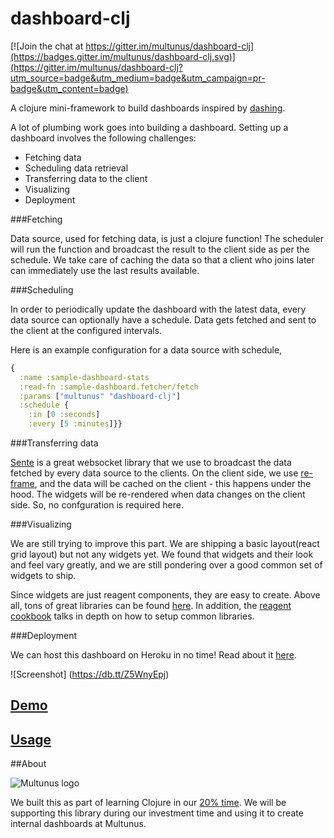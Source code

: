 # dashboard-clj

[![Join the chat at https://gitter.im/multunus/dashboard-clj](https://badges.gitter.im/multunus/dashboard-clj.svg)](https://gitter.im/multunus/dashboard-clj?utm_source=badge&utm_medium=badge&utm_campaign=pr-badge&utm_content=badge)

A clojure mini-framework to build dashboards inspired by [dashing](http://dashing.io/).

A lot of plumbing work goes into building a dashboard. Setting up a dashboard involves the following challenges:

- Fetching data
- Scheduling data retrieval
- Transferring data to the client
- Visualizing
- Deployment

###Fetching

Data source, used for fetching data, is just a clojure function! The scheduler will run the function and broadcast the result to the client side as per the schedule. We take care of caching the data so that a client who joins later can immediately use the last results available.

###Scheduling

In order to periodically update the dashboard with the latest data, every data source can optionally have a schedule. Data gets fetched and sent to the client at the configured intervals.

Here is an example configuration for a data source with schedule,

```clojure
{
  :name :sample-dashboard-stats
  :read-fn :sample-dashboard.fetcher/fetch
  :params ["multunus" "dashboard-clj"]
  :schedule {
    :in [0 :seconds]
    :every [5 :minutes]}}
```

###Transferring data

[Sente](https://github.com/ptaoussanis/sente) is a great websocket library that we use to broadcast the data fetched by every data source to the clients. On the client side, we use [re-frame](https://github.com/Day8/re-frame), and the data will be cached on the client - this happens under the hood. The widgets will be re-rendered when data changes on the client side. So, no confguration is required here.

###Visualizing

We are still trying to improve this part. We are shipping a basic layout(react grid layout) but not any widgets yet. We found that widgets and their look and feel vary greatly, and we are still pondering over a good common set of widgets to ship. 

Since widgets are just reagent components, they are easy to create. Above all, tons of great libraries can be found [here](http://cljsjs.github.io/). In addition, the [reagent cookbook](https://github.com/reagent-project/reagent-cookbook) talks in depth on how to setup common libraries.

###Deployment

We can host this dashboard on Heroku in no time! Read about it [here](https://devcenter.heroku.com/articles/deploying-clojure-applications-with-the-heroku-leiningen-plugin).


![Screenshot] (https://db.tt/Z5WnyEpj)

## [Demo](https://protected-wave-36452.herokuapp.com/)
## [Usage](https://github.com/multunus/dashboard-clj/blob/master/docs/setting-up-dashboards.md)

##About

![Multunus logo](https://camo.githubusercontent.com/c0701d8866d0962ddc36db56dbf1ce93d712800e/68747470733a2f2f73332e616d617a6f6e6177732e636f6d2f6d756c74756e75732d696d616765732f4d756c74756e75735f4c6f676f5f566563746f725f726573697a65642e706e67)

We built this as part of learning Clojure in our [20% time](http://www.multunus.com/blog/2016/01/20-investment-time-background-story/). We will be supporting this library during our investment time and using it to create internal dashboards at Multunus.
